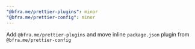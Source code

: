 ```yaml
---
"@bfra.me/prettier-plugins": minor
"@bfra.me/prettier-config": minor
---
```


Add `@bfra.me/prettier-plugins` and move inline `package.json` plugin from `@bfra.me/prettier-config`
